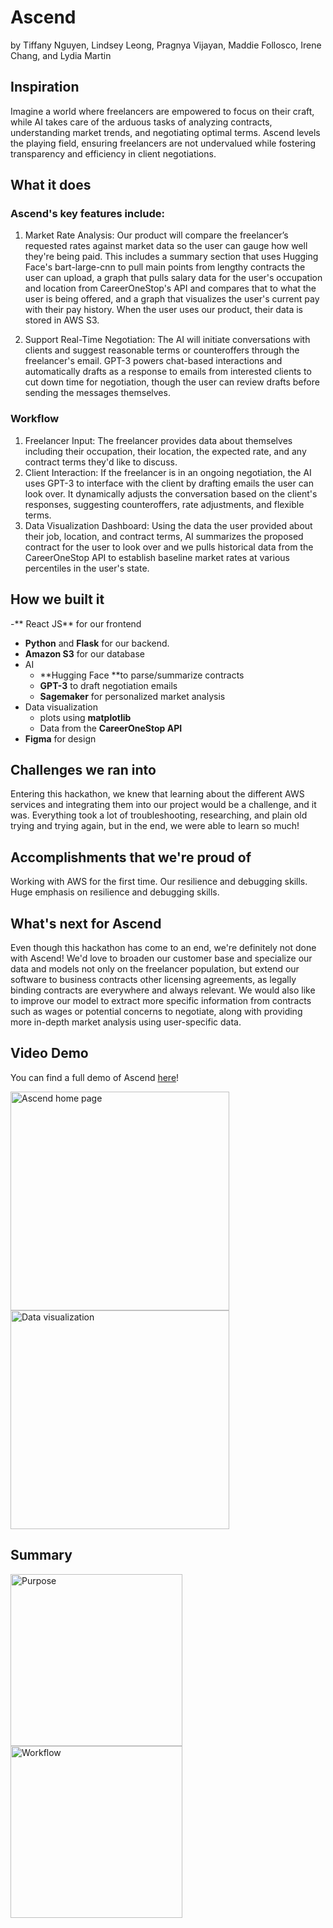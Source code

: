 # Ascend
by Tiffany Nguyen, Lindsey Leong, Pragnya Vijayan, Maddie Follosco, Irene Chang, and Lydia Martin

## Inspiration
Imagine a world where freelancers are empowered to focus on their craft, while AI takes care of the arduous tasks of analyzing contracts, understanding market trends, and negotiating optimal terms. Ascend levels the playing field, ensuring freelancers are not undervalued while fostering transparency and efficiency in client negotiations.

## What it does
### Ascend's key features include:
1. Market Rate Analysis: Our product will compare the freelancer’s requested rates against market data so the user can gauge how well they're being paid. This includes a summary section that uses Hugging Face's bart-large-cnn to pull main points from lengthy contracts the user can upload, a graph that pulls salary data for the user's occupation and location from CareerOneStop's API and compares that to what the user is being offered, and a graph that visualizes the user's current pay with their pay history. When the user uses our product, their data is stored in AWS S3.

2. Support Real-Time Negotiation: The AI will initiate conversations with clients and suggest reasonable terms or counteroffers through the freelancer's email. GPT-3 powers chat-based interactions and automatically drafts as a response to emails from interested clients to cut down time for negotiation, though the user can review drafts before sending the messages themselves.

### Workflow
1. Freelancer Input: The freelancer provides data about themselves including their occupation, their location, the expected rate, and any contract terms they'd like to discuss.
2. Client Interaction: If the freelancer is in an ongoing negotiation, the AI uses GPT-3 to interface with the client by drafting emails the user can look over. It dynamically adjusts the conversation based on the client's responses, suggesting counteroffers, rate adjustments, and flexible terms.
3. Data Visualization Dashboard: Using the data the user provided about their job, location, and contract terms, AI summarizes the proposed contract for the user to look over and we pulls historical data from the CareerOneStop API to establish baseline market rates at various percentiles in the user's state. 

## How we built it
-** React JS** for our frontend
- **Python** and **Flask** for our backend.
- **Amazon S3** for our database
- AI
  - **Hugging Face **to parse/summarize contracts
  - **GPT-3** to draft negotiation emails
  - **Sagemaker** for personalized market analysis
- Data visualization
  - plots using **matplotlib**
  - Data from the **CareerOneStop API**
- **Figma** for design

## Challenges we ran into
Entering this hackathon, we knew that learning about the different AWS services and integrating them into our project would be a challenge, and it was. Everything took a lot of troubleshooting, researching, and plain old trying and trying again, but in the end, we were able to learn so much!

## Accomplishments that we're proud of
Working with AWS for the first time. Our resilience and debugging skills. Huge emphasis on resilience and debugging skills. 

## What's next for Ascend
Even though this hackathon has come to an end, we're definitely not done with Ascend! We'd love to broaden our customer base and specialize our data and models not only on the freelancer population, but extend our software to business contracts other licensing agreements, as legally binding contracts are everywhere and always relevant. We would also like to improve our model to extract more specific information from contracts such as wages or potential concerns to negotiate, along with providing more in-depth market analysis using user-specific data.

## Video Demo
You can find a full demo of Ascend [here](https://youtu.be/lm50RP4OufU)!

<img height="350" alt="Ascend home page" src="https://github.com/user-attachments/assets/d09e2688-3504-4edf-820d-810527be9c57">
<img height="350" alt="Data visualization" src="https://github.com/user-attachments/assets/00ff11c2-1b04-49f5-b93e-8e96e3128cb2">

## Summary
<img height="275" alt="Purpose" src="https://github.com/user-attachments/assets/0fc62640-7cf7-461a-ad2f-57e4eeb2e511">
<img height="275" alt="Workflow" src="https://github.com/user-attachments/assets/f2eafb58-8539-4c16-99d3-06ce5505653c">
